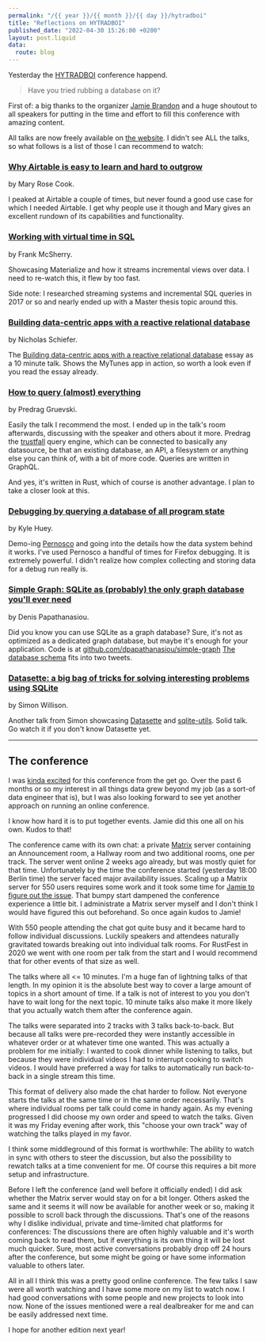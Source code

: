 ```yaml
---
permalink: "/{{ year }}/{{ month }}/{{ day }}/hytradboi"
title: "Reflections on HYTRADBOI"
published_date: "2022-04-30 15:26:00 +0200"
layout: post.liquid
data:
  route: blog
---
```


Yesterday the [HYTRADBOI][hytradboi] conference happend.

> Have you tried rubbing a database on it?

First of: a big thanks to the organizer [Jamie Brandon][jamie] and a huge shoutout to all speakers for putting in the time and effort to fill this conference with amazing content.

[jamie]: https://www.scattered-thoughts.net/
[hytradboi]: https://www.hytradboi.com/

All talks are now freely available on [the website][hytradboi].
I didn't see ALL the talks, so what follows is a list of those I can recommend to watch:

### [Why Airtable is easy to learn and hard to outgrow](https://www.hytradboi.com/2022/why-airtable-is-easy-to-learn-and-hard-to-outgrow)

by Mary Rose Cook.

I peaked at Airtable a couple of times, but never found a good use case for which I needed Airtable.
I get why people use it though and Mary gives an excellent rundown of its capabilities and functionality.

### [Working with virtual time in SQL](https://www.hytradboi.com/2022/working-with-virtual-time-in-sql)

by Frank McSherry.

Showcasing Materialize and how it streams incremental views over data.
I need to re-watch this, it flew by too fast.

Side note: I researched streaming systems and incremental SQL queries in 2017 or so and nearly ended up with a Master thesis topic around this.

### [Building data-centric apps with a reactive relational database](https://www.hytradboi.com/2022/building-data-centric-apps-with-a-reactive-relational-database)

by Nicholas Schiefer.

The [Building data-centric apps with a reactive relational database](https://riffle.systems/essays/prelude/) essay as a 10 minute talk.
Shows the MyTunes app in action, so worth a look even if you read the essay already.

### [How to query (almost) everything](https://www.hytradboi.com/2022/how-to-query-almost-everything)

by Predrag Gruevski.

Easily the talk I recommend the most.
I ended up in the talk's room afterwards, discussing with the speaker and others about it more.
Predrag the [trustfall] query engine, which can be connected to basically any datasource, be that an existing database, an API, a filesystem or anything else you can think of, with a bit of more code.
Queries are written in GraphQL.

And yes, it's written in Rust, which of course is another advantage. I plan to take a closer look at this.

[trustfall]: https://github.com/obi1kenobi/trustfall/

### [Debugging by querying a database of all program state](https://www.hytradboi.com/2022/debugging-by-querying-a-database-of-all-program-state)

by Kyle Huey.

Demo-ing [Pernosco](https://pernos.co/) and going into the details how the data system behind it works.
I've used Pernosco a handful of times for Firefox debugging. It is extremely powerful.
I didn't realize how complex collecting and storing data for a debug run really is.

### [Simple Graph: SQLite as (probably) the only graph database you'll ever need](https://www.hytradboi.com/2022/simple-graph-sqlite-as-probably-the-only-graph-database-youll-ever-need)

by Denis Papathanasiou.

Did you know you can use SQLite as a graph database?
Sure, it's not as optimized as a dedicated graph database, but maybe it's enough for your application.
Code is at [github.com/dpapathanasiou/simple-graph](https://github.com/dpapathanasiou/simple-graph)
[The database schema](https://github.com/dpapathanasiou/simple-graph/blob/main/sql/schema.sql) fits into two tweets.

### [Datasette: a big bag of tricks for solving interesting problems using SQLite](https://www.hytradboi.com/2022/datasette-a-big-bag-of-tricks-for-solving-interesting-problems-using-sqlite)

by Simon Willison.

Another talk from Simon showcasing [Datasette] and [sqlite-utils].
Solid talk. Go watch it if you don't know Datasette yet.

[datasette]: https://datasette.io/
[sqlite-utils]: https://datasette.io/

---

## The conference

I was [kinda excited](https://twitter.com/badboy_/status/1514580543144448006) for this conference from the get go.
Over the past 6 months or so my interest in all things data grew beyond my job (as a sort-of data engineer that is),
but I was also looking forward to see yet another approach on running an online conference.

I know how hard it is to put together events. Jamie did this one all on his own. Kudos to that!

The conference came with its own chat: a private [Matrix] server containing an Announcement room, a Hallway room and two additional rooms, one per track.
The server went online 2 weeks ago already, but was mostly quiet for that time.
Unfortunately by the time the conference started (yesterday 18:00 Berlin time) the server faced major availability issues.
Scaling up a Matrix server for 550 users requires some work and it took some time for [Jamie to figure out the issue](https://twitter.com/sc13ts/status/1520114317026160640).
That bumpy start dampened the conference experience a little bit. I administrate a Matrix server myself and I don't think I would have figured this out beforehand.
So once again kudos to Jamie!

With 550 people attending the chat got quite busy and it became hard to follow individual discussions.
Luckily speakers and attendees naturally gravitated towards breaking out into individual talk rooms.
For RustFest in 2020 we went with one room per talk from the start and I would recommend that for other events of that size as well.

The talks where all <= 10 minutes.
I'm a huge fan of lightning talks of that length.
In my opinion it is the absolute best way to cover a large amount of topics in a short amount of time.
If a talk is not of interest to you you don't have to wait long for the next topic.
10 minute talks also make it more likely that you actually watch them after the conference again.

The talks were separated into 2 tracks with 3 talks back-to-back.
But because all talks were pre-recorded they were instantly accessible in whatever order or at whatever time one wanted.
This was actually a problem for me initially:
I wanted to cook dinner while listening to talks, but because they were individual videos I had to interrupt cooking to switch videos.
I would have preferred a way for talks to automatically run back-to-back in a single stream this time.

This format of delivery also made the chat harder to follow.
Not everyone starts the talks at the same time or in the same order necessarily.
That's where individual rooms per talk could come in handy again.
As my evening progressed I did choose my own order and speed to watch the talks.
Given it was my Friday evening after work, this "choose your own track" way of watching the talks played in my favor.

I think some middleground of this format is worthwhile:
The ability to watch in sync with others to steer the discussion,
but also the possibility to rewatch talks at a time convenient for me.
Of course this requires a bit more setup and infrastructure.

Before I left the conference (and well before it officially ended) I did ask whether the Matrix server would stay on for a bit longer.
Others asked the same and it seems it will now be available for another week or so, making it possible to scroll back through the discussions.
That's one of the reasons why I dislike individual, private and time-limited chat platforms for conferences:
The discussions there are often highly valuable and it's worth coming back to read them,
but if everything is its own thing it will be lost much quicker.
Sure, most active conversations probably drop off 24 hours after the conference, but some might be going or have some information valuable to others later.

All in all I think this was a pretty good online conference.
The few talks I saw were all worth watching and I have some more on my list to watch now.
I had good conversations with some people and new projects to look into now.
None of the issues mentioned were a real dealbreaker for me and can be easily addressed next time.

I hope for another edition next year!

[Matrix]: https://matrix.org/
